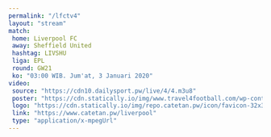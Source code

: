 ```yaml
---
permalink: "/lfctv4"
layout: "stream"
match:
 home: Liverpool FC
 away: Sheffield United
 hashtag: LIVSHU
 liga: EPL
 round: GW21
 ko: "03:00 WIB. Jum'at, 3 Januari 2020"
video:
 source: "https://cdn10.dailysport.pw/live/4/4.m3u8"
 poster: "https://cdn.statically.io/img/www.travel4football.com/wp-content/uploads/sites/2/2019/09/Skjermbilde-2019-09-06-kl.-10.59.08.png?w=720&format=webp"
 logo: "https://cdn.statically.io/img/repo.catetan.pw/icon/favicon-32x32.png"
 link: "https://www.catetan.pw/liverpool"
 type: "application/x-mpegUrl"
---
```

